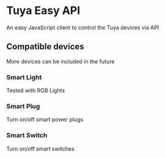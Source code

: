 # Tuya Easy API

An easy JavaScript client to control the Tuya devices via API

## Compatible devices

More devices can be included in the future

### Smart Light

Tested with RGB Lights

### Smart Plug

Turn on/off smart power plugs

### Smart Switch

Turn on/off smart switches
